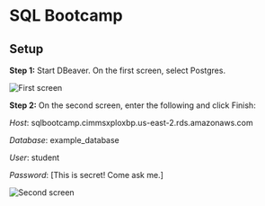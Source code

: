 # SQL Bootcamp

## Setup

**Step 1:** Start DBeaver. On the first screen, select Postgres.

![First screen](https://user-images.githubusercontent.com/5863947/58212727-d07c9700-7cbd-11e9-88e9-02f6e9178271.png)

**Step 2:** On the second screen, enter the following and click Finish:

*Host*: sqlbootcamp.cimmsxploxbp.us-east-2.rds.amazonaws.com

*Database*: example_database

*User*: student

*Password*: [This is secret! Come ask me.]

![Second screen](https://user-images.githubusercontent.com/5863947/58212730-d2465a80-7cbd-11e9-8c29-6bb925ff320b.png)
